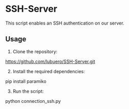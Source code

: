 # SSH-Server

This script enables an SSH authentication on our server.

## Usage

1. Clone the repository:

https://github.com/lubuero/SSH-Server.git

2. Install the required dependencies:

pip install paramiko


3. Run the script:

python connection_ssh.py
